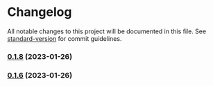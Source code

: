 # Changelog

All notable changes to this project will be documented in this file. See [standard-version](https://github.com/conventional-changelog/standard-version) for commit guidelines.

### [0.1.8](https://github.com/mokkapps/changelog-generator-demo/compare/v0.1.7...v0.1.8) (2023-01-26)

### [0.1.6](https://github.com/mokkapps/changelog-generator-demo/compare/v0.2.0...v0.1.6) (2023-01-26)

